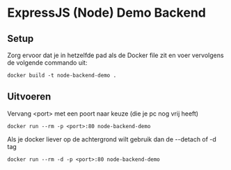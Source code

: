 # ExpressJS (Node) Demo Backend

## Setup

Zorg ervoor dat je in hetzelfde pad als de Docker file zit en voer vervolgens de volgende commando uit:
```
docker build -t node-backend-demo .
```

## Uitvoeren

Vervang \<port\> met een poort naar keuze (die je pc nog vrij heeft)
```
docker run --rm -p <port>:80 node-backend-demo
```

Als je docker liever op de achtergrond wilt gebruik dan de --detach of -d tag
```
docker run --rm -d -p <port>:80 node-backend-demo
```